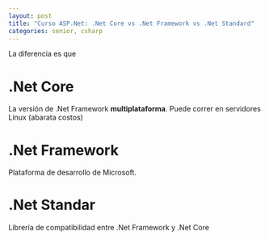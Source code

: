 ```yaml
---
layout: post
title: "Curso ASP.Net: .Net Core vs .Net Framework vs .Net Standard"
categories: senior, csharp
---
```


La diferencia es que<!--more-->

# .Net Core

La versión de .Net Framework **multiplataforma**. Puede correr en servidores Linux (abarata costos)

# .Net Framework

Plataforma de desarrollo de Microsoft.

# .Net Standar

Librería de compatibilidad entre .Net Framework y .Net Core
